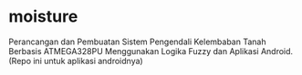 # moisture
Perancangan dan Pembuatan Sistem Pengendali Kelembaban Tanah Berbasis ATMEGA328PU Menggunakan Logika Fuzzy dan Aplikasi Android. (Repo ini untuk aplikasi androidnya)

